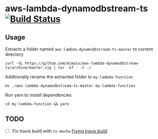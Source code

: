 # aws-lambda-dynamodbstream-ts [![Build Status](https://travis-ci.org/mjmaix/aws-lambda-dynamodbstream-ts.svg?branch=master)](https://travis-ci.org/mjmaix/aws-lambda-dynamodbstream-ts)

## Usage

Extracts a folder named `aws-lambda-dynamodbstream-ts-master` to current directory

```
curl -SL https://github.com/mjmaix/aws-lambda-dynamodbstream-ts/archive/master.zip | tar -xf - -C ./
```

Additionally rename the extracted folder to `my-lambda-function`

```
mv ./aws-lambda-dynamodbstream-ts-master my-lambda-function
```

Run yarn to install dependencies

```
cd my-lambda-function && yarn
```

## TODO

- [ ] Fix travis build with `ts-mocha` [Fixing travis build](https://travis-ci.org/mjmaix/aws-lambda-dynamodbstream-ts/builds/554363731)